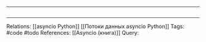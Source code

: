 
___
```

```
___

Relations: [[asyncio Python]] [[Потоки данных asyncio Python]] 
Tags: #code #todo 
References: [[Asyncio (книга)]] 
Query: 